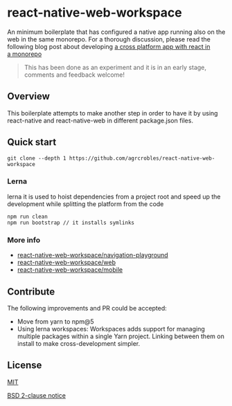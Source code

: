 # react-native-web-workspace

An minimum boilerplate that has configured a native app running also on the web in the same monorepo. For a thorough discussion, please read the following blog post about developing [a cross platform app with react in a monorepo](https://blog.hellojs.org/a-cross-platform-app-with-react-in-a-monorepo-9c6aa6aed818)

> This has been done as an experiment and it is in an early stage, comments and feedback welcome!

## Overview
This boilerplate attempts to make another step in order to have it by using react-native and react-native-web in different package.json files.

## Quick start

```
git clone --depth 1 https://github.com/agrcrobles/react-native-web-workspace
```

### Lerna
lerna it is used to hoist dependencies from a project root and speed up the development while splitting the platform from the code

```
npm run clean
npm run bootstrap // it installs symlinks
```

### More info
 - [react-native-web-workspace/navigation-playground](https://github.com/agrcrobles/react-native-web-workspace/tree/master/react-navigation-playground)
 - [react-native-web-workspace/web](https://github.com/agrcrobles/react-native-web-workspace/tree/master/web)
 - [react-native-web-workspace/mobile](https://github.com/agrcrobles/react-native-web-workspace/tree/master/mobile)

## Contribute

The following improvements and PR could be accepted:

 - Move from yarn to npm@5
 - Using lerna workspaces: Workspaces adds support for managing multiple packages within a single Yarn project. Linking between them on install to make cross-development simpler.

## License

[MIT](https://github.com/agrcrobles/react-native-web-workspace/blob/master/LICENSE)

[BSD 2-clause notice](https://github.com/agrcrobles/react-native-web-workspace/blob/master/react-navigation-playground/LICENSE)

